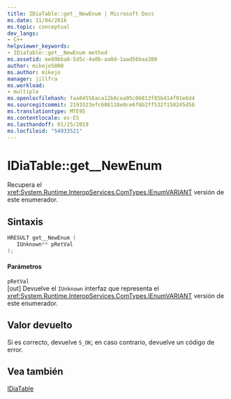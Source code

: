 ```yaml
---
title: IDiaTable::get__NewEnum | Microsoft Docs
ms.date: 11/04/2016
ms.topic: conceptual
dev_langs:
- C++
helpviewer_keywords:
- IDiaTable::get__NewEnum method
ms.assetid: ee89bba8-5d5c-4a0b-aa0d-1aad56baa380
author: mikejo5000
ms.author: mikejo
manager: jillfra
ms.workload:
- multiple
ms.openlocfilehash: faa04556aca12b8cea95c06813f85b414f91e6d4
ms.sourcegitcommit: 2193323efc608118e0ce6f6b2ff532f158245d56
ms.translationtype: MTE95
ms.contentlocale: es-ES
ms.lasthandoff: 01/25/2019
ms.locfileid: "54933521"
---
```

# <a name="idiatablegetnewenum"></a>IDiaTable::get__NewEnum
Recupera el <xref:System.Runtime.InteropServices.ComTypes.IEnumVARIANT> versión de este enumerador.  
  
## <a name="syntax"></a>Sintaxis  
  
```C++  
HRESULT get__NewEnum (   
   IUnknown** pRetVal  
);  
```  
  
#### <a name="parameters"></a>Parámetros  
 `pRetVal`  
 [out] Devuelve el `IUnknown` interfaz que representa el <xref:System.Runtime.InteropServices.ComTypes.IEnumVARIANT> versión de este enumerador.  
  
## <a name="return-value"></a>Valor devuelto  
 Si es correcto, devuelve `S_OK`; en caso contrario, devuelve un código de error.  
  
## <a name="see-also"></a>Vea también  
 [IDiaTable](../../debugger/debug-interface-access/idiatable.md)